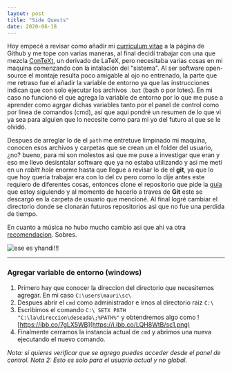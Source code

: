 ```yaml
---
layout: post
title: "Side Quests"
date: 2020-06-18
---
```

Hoy empecé a revisar como añadir mi [curriculum vitae](https://maumlz.github.io/cv) a la página de Github y me tope con varias maneras, al final decidí trabajar con una que mezcla [ConTeXt](https://wiki.contextgarden.net/Main_Page), un derivado de LaTeX, pero necesitaba varias cosas en mi maquina comenzando con la intalación del "sistema". Al ser software open-source el montaje resulta poco amigable al ojo no entrenado, la parte que me retraso fue el añadir la variable de entorno ya que las instrucciones indican que con solo ejecutar los archivos `.bat` (bash o por lotes). En mi caso no funcionó el que agrega la variable de entorno por lo que me puse a aprender como agrgar dichas variables tanto por el panel de control como por linea de comandos (cmd), así que aqui pondré un resumen de lo que vi ya sea para alguien que lo necesite como para mi yo del futuro al que se le olvidó.

Despues de arreglar lo de el `path` me entretuve limpinado mi maquina, conocen esos archivos y carpetas que se crean un el folder del usuario, ¿no? bueno, para mi son molestos asi que me puse a investigar que eran y eso me llevo desisntalar software que ya no estaba utilizando y asi me metí en un _rabitt hole_ enorme hasta que llegue a revisar lo de el **git**, ya que lo que hoy quería trabajar era con lo del cv pero como lo dije antes este requiero de diferentes cosas, entonces clone el repositorio que pide la [guía](https://practicalseries.com/1002-vcs/03-03-install.html) que estoy siguiendo y al momento de hacerlo a traves de **Git** este se descargó en la carpeta de usuario que mencioné. Al final logré cambiar el directorio donde se clonarán futuros repositorios asi que no fue una perdida de tiempo.

En cuanto a música no hubo mucho cambio asi que ahi va otra [recomendacion](https://youtu.be/V4-MZtpcsTU). Sobres.


![ese es yhandi!!!](https://i.redd.it/oaxqhemdw4n11.gif)

* * *
### Agregar variable de entorno (windows)
1. Primero hay que conocer la direccion del directorio que necesitemos agregar. En mi caso `C:\users\mauri\sc\`
2. Despues abrir el `cmd` como administrador e irnos al directorio raiz `C:\`
3. Escribimos el comando `C:\ SETX PATH "C:\la\direccion\deseada\;%PATH%"` y obtendremos algo como ![https://ibb.co/7gLX5WB](https://i.ibb.co/LQH8WtB/sc1.png)
4. Finalmente cerramos la instancia actual de `cmd` y abrimos una nueva ejecutando el nuevo comando.

*Nota: si quieres verificar que se agrego puedes acceder desde el panel de control.*
*Nota 2: Esto es solo para el usuario actual y no global.*
